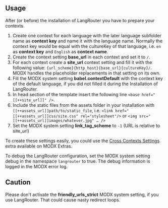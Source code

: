 ## Usage

After (or before) the installation of LangRouter you have to prepare your contexts.

1. Create one context for each language with the later language subfolder name as **context key** and name it with the language name. Normally the context key would be equal with the cultureKey of that language, i.e. `en` as **context key** and `English` as **context name**.
2. Create the context setting **base_url** in each context and set it to `/`.
3. For each context create a **site_url** context setting and fill it with the following value: `{url_scheme}{http_host}{base_url}{cultureKey}/`. MODX handles the placeholder replacements in that setting on its own.
4. Fill the MODX system setting **babel.contextDefault** with the context key of the default language, if you did not filled it during the Installation of LangRouter.
5. In head section of the template insert the following line `<base href="[[++site_url]]" />`.
6. Include the static files from the assets folder in your installation with `[[++assets_url]]path/to/static_file`, i.e. `<link href="[[++assets_url]]css/site.css" rel="stylesheet"/>` or `<img src="[[++assets_url]]images/whatever.jpg" … />`
7. Set the MODX system setting **link_tag_scheme** to `-1` (URL is relative to site_url)

To create these settings easily, you could use the [Cross Contexts Settings](https://modx.com/extras/package/crosscontextssettings) extra available on MODX Extras.

To debug the LangRouter configuration, set the MODX system setting debug in the namespace `langrouter` to true. The debug information is logged in the MODX error log.

## Caution

Please don't activate the **friendly_urls_strict** MODX system setting, if you use LangRouter. That could cause nasty redirect loops.


<!-- Piwik -->
<script type="text/javascript">
  var _paq = _paq || [];
  _paq.push(['trackPageView']);
  _paq.push(['enableLinkTracking']);
  (function() {
    var u="//piwik.partout.info/";
    _paq.push(['setTrackerUrl', u+'piwik.php']);
    _paq.push(['setSiteId', 15]);
    var d=document, g=d.createElement('script'), s=d.getElementsByTagName('script')[0];
    g.type='text/javascript'; g.async=true; g.defer=true; g.src=u+'piwik.js'; s.parentNode.insertBefore(g,s);
  })();
</script>
<noscript><p><img src="//piwik.partout.info/piwik.php?idsite=15" style="border:0;" alt="" /></p></noscript>
<!-- End Piwik Code -->
